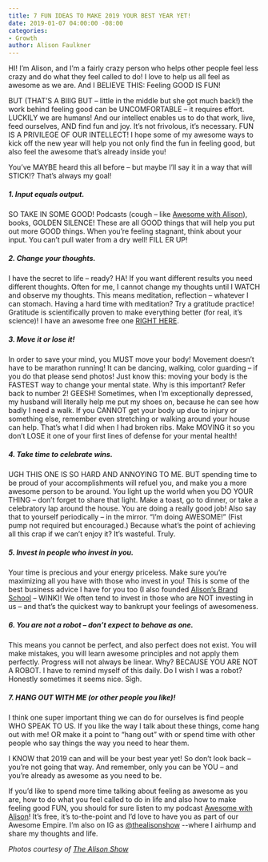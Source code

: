 ```yaml
---
title: 7 FUN IDEAS TO MAKE 2019 YOUR BEST YEAR YET!
date: 2019-01-07 04:00:00 -08:00
categories:
- Growth
author: Alison Faulkner
---
```


HI! I’m Alison, and I’m a fairly crazy person who helps other people feel less crazy and do what they feel called to do! I love to help us all feel as awesome as we are. And I BELIEVE THIS: Feeling GOOD IS FUN! 

BUT (THAT’S A BIIIG BUT – little in the middle but she got much back!) the work behind feeling good can be UNCOMFORTABLE – it requires effort. LUCKILY we are humans! And our intellect enables us to do that work, live, feed ourselves, AND find fun and joy. It’s not frivolous, it’s necessary. FUN IS A PRIVILEGE OF OUR INTELLECT! I hope some of my awesome ways to kick off the new year will help you not only find the fun in feeling good, but also feel the awesome that’s already inside you!

You’ve MAYBE heard this all before – but maybe I’ll say it in a way that will STICK!? That’s always my goal!

##### 1. Input equals output. 

SO TAKE IN SOME GOOD! Podcasts (cough – like [Awesome with Alison](http://thealisonshow.com/podcasts/)), books, GOLDEN SILENCE! These are all GOOD things that will help you put out more GOOD things. When you’re feeling stagnant, think about your input. You can’t pull water from a dry well! FILL ER UP! 

##### 2. Change your thoughts. 

I have the secret to life – ready? HA! If you want different results you need different thoughts. Often for me, I cannot change my thoughts until I WATCH and observe my thoughts. This means meditation, reflection – whatever I can stomach. Having a hard time with meditation? Try a gratitude practice! Gratitude is scientifically proven to make everything better (for real, it’s science)! I have an awesome free one [RIGHT HERE](http://thealisonshow.com/podcasts/awesome-with-alison-ep-24-im-freaking-grateful-a-gratitude-practice-to-help-you-love-your-life/). 

##### 3. Move it or lose it! 

In order to save your mind, you MUST move your body! Movement doesn’t have to be marathon running! It can be dancing, walking, color guarding – if you do that please send photos! Just know this: moving your body is the FASTEST way to change your mental state.  Why is this important? Refer back to number 2! GEESH! Sometimes, when I’m exceptionally depressed, my husband will literally help me put my shoes on, because he can see how badly I need a walk. If you CANNOT get your body up due to injury or something else, remember even stretching or walking around your house can help. That’s what I did when I had broken ribs. Make MOVING it so you don’t LOSE it one of your first lines of defense for your mental health! 

##### 4. Take time to celebrate wins. 

UGH THIS ONE IS SO HARD AND ANNOYING TO ME. BUT spending time to be proud of your accomplishments will refuel you, and make you a more awesome person to be around. You light up the world when you DO YOUR THING – don’t forget to share that light. Make a toast, go to dinner, or take a celebratory lap around the house. You are doing a really good job! Also say that to yourself periodically – in the mirror. “I’m doing AWESOME!” (Fist pump not required but encouraged.) Because what’s the point of achieving all this crap if we can’t enjoy it? It’s wasteful. Truly. 

##### 5. Invest in people who invest in you. 

Your time is precious and your energy priceless. Make sure you’re maximizing all you have with those who invest in you! This is some of the best business advice I have for you too (I also founded [Alison’s Brand School](https://www.instagram.com/alisonsbrandschool/) – WINK)! We often tend to invest in those who are NOT investing in us – and that’s the quickest way to bankrupt your feelings of awesomeness. 

##### 6. You are not a robot – don’t expect to behave as one.

This means you cannot be perfect, and also perfect does not exist. You will make mistakes, you will learn awesome principles and not apply them perfectly. Progress will not always be linear. Why? BECAUSE YOU ARE NOT A ROBOT. I have to remind myself of this daily.  Do I wish I was a robot? Honestly sometimes it seems nice. Sigh. 

##### 7. HANG OUT WITH ME (or other people you like)! 

I think one super important thing we can do for ourselves is find people WHO SPEAK TO US. If you like the way I talk about these things, come hang out with me! OR make it a point to “hang out” with or spend time with other people who say things the way you need to hear them. 

I KNOW that 2019 can and will be your best year yet! So don’t look back – you’re not going that way. And remember, only you can be YOU – and you’re already as awesome as you need to be.

If you’d like to spend more time talking about feeling as awesome as you are, how to do what you feel called to do in life and also how to make feeling good FUN, you should for sure listen to my podcast [Awesome with Alison](http://thealisonshow.com/podcasts/)! It’s free, it’s to-the-point and I’d love to have you as part of our Awesome Empire. I’m also on IG as [@thealisonshow](https://www.instagram.com/thealisonshow/) --where I airhump and share my thoughts and life.

_Photos courtesy of [The Alison Show](http://thealisonshow.com/)_